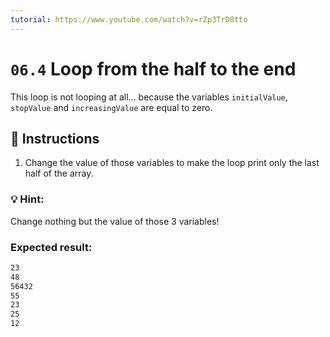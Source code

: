 ```yaml
---
tutorial: https://www.youtube.com/watch?v=rZp3TrD8tto
---
```


# `06.4` Loop from the half to the end

This loop is not looping at all... because the variables `initialValue`, `stopValue` and `increasingValue` are equal to zero.

## 📝 Instructions

1. Change the value of those variables to make the loop print only the last half of the array.

### :bulb: Hint:

Change nothing but the value of those 3 variables!

### Expected result:

```md
23
48
56432
55
23
25
12
```